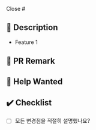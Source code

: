 <!-- 해결한 이슈 번호 -->

Close #

## 💬 Description

<!-- 구현한 기능을 설명할 때 필요에 따라 스크린샷도 첨부해주세요! -->
<!-- 기존의 기능을 변경한 경우 어떻게 고쳤는가를 포함해주세요.  -->

- Feature 1

## 🚧 PR Remark

<!-- PR을 볼 때 주의깊게 봐야하거나 말하고 싶은 점  -->

## 👀 Help Wanted

<!-- 도움이 필요한 부분이나 아직 미흡한 점 -->

## ✔️ Checklist

<!-- PR을 생성하기 전에 아래 체크리스트를 확인해주세요. -->

- [ ] 모든 변경점을 적절히 설명했나요?
